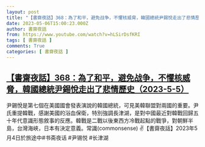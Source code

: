 ```yaml
---
layout: post
title: "【書齋夜話】368：為了和平，避免战争，不懼核威脅，韓國總統尹錫悅走出了悲情歷史（2023-5-5）"
date: 2023-05-06T15:00:23.000Z
author: 書齋夜話
from: https://www.youtube.com/watch?v=hLSirDsfKRI
tags: [ 書齋夜話 ]
comments: True
categories: [ 書齋夜話 ]
---
```

<!--1683385223000-->
[【書齋夜話】368：為了和平，避免战争，不懼核威脅，韓國總統尹錫悅走出了悲情歷史（2023-5-5）](https://www.youtube.com/watch?v=hLSirDsfKRI)
------

<div>
尹錫悅是第七個在美國國會發表演說的韓國總統，可見美韓聯盟對兩國的重要。尹氏重提韓戰，感謝美國的浴血保衛，特別強調長津湖，是對中國最近對韓戰回歸五十年代意識形態敘事的反應。韓戰是二戰以後東西方冷戰起點的戰爭，對朝鮮半島，台灣海峽，日本有決定意義。常識(commonsense) ✌【書齋夜話】2023年5月4日於旅途中#书斋夜话 #尹锡悦 #长津湖
</div>
